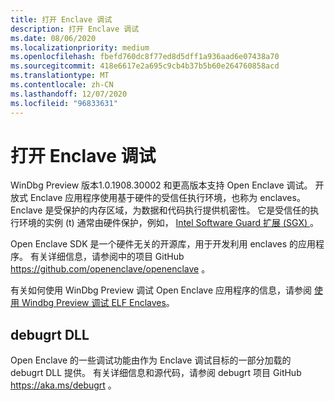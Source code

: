 ```yaml
---
title: 打开 Enclave 调试
description: 打开 Enclave 调试
ms.date: 08/06/2020
ms.localizationpriority: medium
ms.openlocfilehash: fbefd760dc8f77ed8d5dff1a936aad6e07438a70
ms.sourcegitcommit: 418e6617e2a695c9cb4b37b5b60e264760858acd
ms.translationtype: MT
ms.contentlocale: zh-CN
ms.lasthandoff: 12/07/2020
ms.locfileid: "96833631"
---
```

# <a name="open-enclave-debugging"></a>打开 Enclave 调试

WinDbg Preview 版本1.0.1908.30002 和更高版本支持 Open Enclave 调试。 开放式 Enclave 应用程序使用基于硬件的受信任执行环境，也称为 enclaves。 Enclave 是受保护的内存区域，为数据和代码执行提供机密性。 它是受信任的执行环境的实例 (t) 通常由硬件保护，例如， [Intel Software Guard 扩展 (SGX) ](https://software.intel.com/content/www/us/en/develop/topics/software-guard-extensions.html)。

Open Enclave SDK 是一个硬件无关的开源库，用于开发利用 enclaves 的应用程序。 有关详细信息，请参阅中的项目 GitHub https://github.com/openenclave/openenclave 。

有关如何使用 WinDbg Preview 调试 Open Enclave 应用程序的信息，请参阅 [使用 Windbg Preview 调试 ELF Enclaves](https://github.com/openenclave/openenclave/blob/master/docs/GettingStartedDocs/Windows_windbg.md)。

## <a name="debugrt-dll"></a>debugrt DLL

Open Enclave 的一些调试功能由作为 Enclave 调试目标的一部分加载的 debugrt DLL 提供。 有关详细信息和源代码，请参阅 debugrt 项目 GitHub https://aka.ms/debugrt 。
